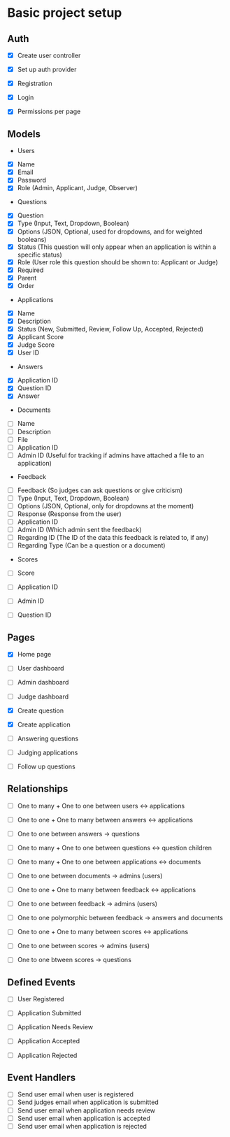 # Basic project setup

## Auth
- [x] Create user controller
- [x] Set up auth provider
- [x] Registration
- [x] Login
- [x] Permissions per page


## Models
- Users
 - [x] Name
 - [x] Email
 - [x] Password
 - [x] Role (Admin, Applicant, Judge, Observer)

- Questions
 - [x] Question
 - [x] Type (Input, Text, Dropdown, Boolean)
 - [x] Options (JSON, Optional, used for dropdowns, and for weighted booleans)
 - [x] Status (This question will only appear when an application is within a specific status)
 - [x] Role (User role this question should be shown to: Applicant or Judge)
 - [x] Required
 - [x] Parent
 - [x] Order

- Applications
 - [x] Name
 - [x] Description
 - [x] Status (New, Submitted, Review, Follow Up, Accepted, Rejected)
 - [x] Applicant Score
 - [x] Judge Score
 - [x] User ID

- Answers
 - [x] Application ID
 - [x] Question ID
 - [x] Answer

- Documents
 - [ ] Name
 - [ ] Description
 - [ ] File
 - [ ] Application ID
 - [ ] Admin ID (Useful for tracking if admins have attached a file to an application)

- Feedback
 - [ ] Feedback (So judges can ask questions or give criticism)
 - [ ] Type (Input, Text, Dropdown, Boolean)
 - [ ] Options (JSON, Optional, only for dropdowns at the moment)
 - [ ] Response (Response from the user)
 - [ ] Application ID
 - [ ] Admin ID (Which admin sent the feedback)
 - [ ] Regarding ID (The ID of the data this feedback is related to, if any)
 - [ ] Regarding Type (Can be a question or a document)

- Scores
 - [ ] Score
 - [ ] Application ID
 - [ ] Admin ID
 - [ ] Question ID


## Pages
- [x] Home page
- [ ] User dashboard
- [ ] Admin dashboard
- [ ] Judge dashboard
- [x] Create question
- [x] Create application
- [ ] Answering questions
- [ ] Judging applications
- [ ] Follow up questions


## Relationships
- [ ] One to many + One to one between users <-> applications
- [ ] One to one + One to many between answers <-> applications
- [ ] One to one between answers -> questions
- [ ] One to many + One to one between questions <-> question children
- [ ] One to many + One to one between applications <-> documents
- [ ] One to one between documents -> admins (users) 
- [ ] One to one + One to many between feedback <-> applications
- [ ] One to one between feedback -> admins (users)
- [ ] One to one polymorphic between feedback -> answers and documents
- [ ] One to one + One to many between scores <-> applications
- [ ] One to one between scores -> admins (users)
- [ ] One to one btween scores -> questions


## Defined Events
- [ ] User Registered
- [ ] Application Submitted
- [ ] Application Needs Review
- [ ] Application Accepted
- [ ] Application Rejected


## Event Handlers
- [ ] Send user email when user is registered
- [ ] Send judges email when application is submitted
- [ ] Send user email when application needs review
- [ ] Send user email when application is accepted
- [ ] Send user email when application is rejected
